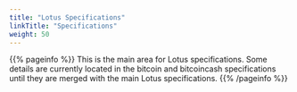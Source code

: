 ```yaml
---
title: "Lotus Specifications"
linkTitle: "Specifications"
weight: 50
---
```


{{% pageinfo %}}
This is the main area for Lotus specifications. Some details are currently located in the bitcoin and bitcoincash specifications until they are merged with the main Lotus specifications.
{{% /pageinfo %}}

